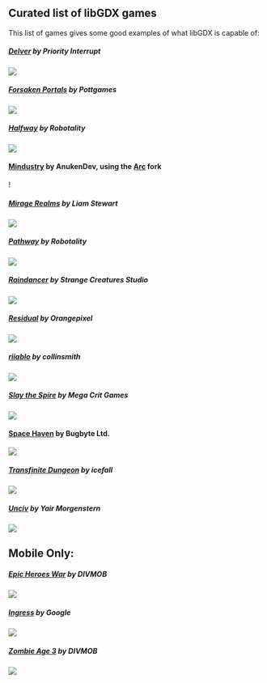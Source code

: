 ## Curated list of libGDX games
This list of games gives some good examples of what libGDX is capable of:

##### [Delver](https://store.steampowered.com/app/249630/Delver/) by Priority Interrupt
![](https://steamcdn-a.akamaihd.net/steam/apps/249630/header.jpg?t=1584136307)

##### [Forsaken Portals](https://store.steampowered.com/app/1338220/Forsaken_Portals/) by Pottgames
![](https://steamcdn-a.akamaihd.net/steam/apps/1338220/header.jpg?t=1596602601)

##### [Halfway](https://store.steampowered.com/app/253150/Halfway/) by Robotality
![](https://steamcdn-a.akamaihd.net/steam/apps/253150/header.jpg?t=1593431340)

#### [Mindustry](https://github.com/Anuken/Mindustry) by AnukenDev, using the [Arc](https://github.com/Anuken/Arc) fork
! [](https://steamcdn-a.akamaihd.net/steam/apps/1127400/header.jpg?t=1586887170)

##### [Mirage Realms](http://www.miragerealms.co.uk/devblog/) by Liam Stewart
![](https://lh3.googleusercontent.com/Vkaw_v_I5YoSnz8ODNAjLAqY787ExDnufAnD-bYzgo1ID-ki0RytX32j0aQxmKpLgQ=s180-rw)

##### [Pathway](https://store.steampowered.com/app/546430/Pathway/) by Robotality
![](https://steamcdn-a.akamaihd.net/steam/apps/546430/header.jpg?t=1593431294)

##### [Raindancer](https://store.steampowered.com/app/1156000/Raindancer/) by Strange Creatures Studio
![](https://steamcdn-a.akamaihd.net/steam/apps/1156000/header.jpg?t=1574896868)

##### [Residual](https://store.steampowered.com/app/1290780/Residual/) by Orangepixel
![](https://steamcdn-a.akamaihd.net/steam/apps/1290780/header.jpg?t=1597948954)

##### [riiablo](https://github.com/collinsmith/riiablo) by collinsmith
![](https://media.giphy.com/media/f3pIneZddlMaFpFExx/giphy.gif)

##### [Slay the Spire](https://store.steampowered.com/app/646570/Slay_the_Spire/) by Mega Crit Games
![](https://steamcdn-a.akamaihd.net/steam/apps/646570/header.jpg?t=1592339399)

#### [Space Haven](https://store.steampowered.com/app/979110/Space_Haven/) by Bugbyte Ltd.
![](https://steamcdn-a.akamaihd.net/steam/apps/979110/header.jpg?t=1596215195)

##### [Transfinite Dungeon](https://store.steampowered.com/app/1290750/Transfinite_Dungeon/) by icefall
![](https://steamcdn-a.akamaihd.net/steam/apps/1290750/header.jpg?t=1596793004)

##### [Unciv](https://github.com/yairm210/Unciv) by Yair Morgenstern
![](https://lh3.googleusercontent.com/RHdLb_-Thy0BXv3aQmUj9lbXTrh0G9-fxrRArPV7Wvkp0_wsv8rdAHnrcBPZ2MUe7bE=s180-rw)

## Mobile Only:
##### [Epic Heroes War](https://play.google.com/store/apps/details?id=com.divmob.ageofheroes.braveheroes.battleheroes.epicheroeswar.epicheroes.en&hl=en) by DIVMOB
![](https://lh3.googleusercontent.com/w3AeZMHPEMrCs0K_NF-xrJCs62dYh5ShrTjefqmfRrn_1RGY5HnrrlYVZl6Won8ezA=s180-rw)

##### [Ingress](http://www.ingress.com) by Google
![](https://upload.wikimedia.org/wikipedia/commons/thumb/6/6d/Ingress_Logo_vector.svg/210px-Ingress_Logo_vector.svg.png)

##### [Zombie Age 3](https://play.google.com/store/apps/details?id=com.redantz.game.zombie3&hl=en) by DIVMOB
![](https://lh3.googleusercontent.com/THOjbVCttr68beqrv0G-bxiWd_rY8WEAtQTlTCDfzvQw0uMKsO-uFq0pVcH0CJrMlw=s180-rw)